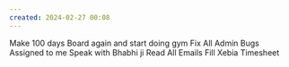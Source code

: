 ```yaml
---
created: 2024-02-27 00:08
---
```

Make 100 days Board again and start doing gym
Fix All Admin Bugs Assigned to me
Speak with Bhabhi ji
Read All Emails
Fill Xebia Timesheet